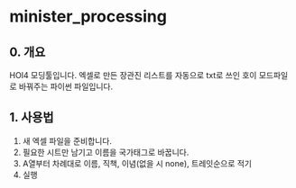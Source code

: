 # minister_processing


## 0. 개요
HOI4 모딩툴입니다.
엑셀로 만든 장관진 리스트를 자동으로 txt로 쓰인 호이 모드파일로 바꿔주는 파이썬 파일입니다.

## 1. 사용법
1. 새 엑셀 파일을 준비합니다.
2. 필요한 시트만 남기고 이름을 국가태그로 바꿉니다.
3. A열부터 차례대로 이름, 직책, 이념(없을 시 none), 트레잇순으로 적기
4. 실행

